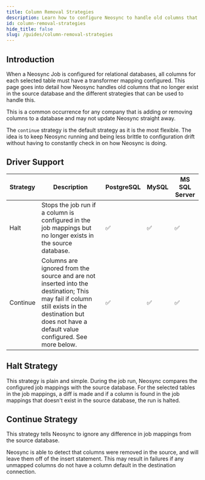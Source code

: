 ```yaml
---
title: Column Removal Strategies
description: Learn how to configure Neosync to handle old columns that no longer exist in the source database
id: column-removal-strategies
hide_title: false
slug: /guides/column-removal-strategies
---
```


## Introduction

When a Neosync Job is configured for relational databases, all columns for each selected table must have a transformer mapping configured.
This page goes into detail how Neosync handles old columns that no longer exist in the source database and the different strategies that can be used to handle this.

This is a common occurrence for any company that is adding or removing columns to a database and may not update Neosync straight away.

The `continue` strategy is the default strategy as it is the most flexible. The idea is to keep Neosync running and being less brittle to configuration drift without having to constantly check in on how Neosync is doing.

## Driver Support

| Strategy | Description                                                                                                                                                                                          | PostgreSQL | MySQL | MS SQL Server |
|----------|------------------------------------------------------------------------------------------------------------------------------------------------------------------------------------------------------|------------|-------|---------------|
| Halt     | Stops the job run if a column is configured in the job mappings but no longer exists in the source database.                                                                                         | ✅          | ✅     | ✅             |
| Continue | Columns are ignored from the source and are not inserted into the destination; This may fail if column still exists in the destination but does not have a default value configured. See more below. | ✅          | ✅     | ✅             |

## Halt Strategy

This strategy is plain and simple. During the job run, Neosync compares the configured job mappings with the source database.
For the selected tables in the job mappings, a diff is made and if a column is found in the job mappings that doesn't exist in the source database, the run is halted.

## Continue Strategy

This strategy tells Neosync to ignore any difference in job mappings from the source database.

Neosync is able to detect that columns were removed in the source, and  will leave them off of the insert statement.
This may result in failures if any unmapped columns do not have a column default in the destination connection.
